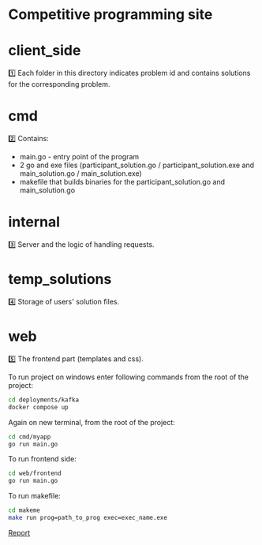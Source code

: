 # Competitive programming site


# client_side
1️⃣ Each folder in this directory indicates problem id and contains solutions for the corresponding problem.

# cmd
2️⃣ Contains: 
 - main.go - entry point of the program
 - 2 go and exe files (participant_solution.go / participant_solution.exe and main_solution.go / main_solution.exe)
 - makefile that builds binaries for the participant_solution.go and main_solution.go

# internal
3️⃣ Server and the logic of handling requests.

# temp_solutions
4️⃣ Storage of users' solution files.

# web
5️⃣ The frontend part (templates and css). 

To run project on windows enter following commands from the root of the project:
```bash
cd deployments/kafka
docker compose up
```
Again on new terminal, from the root of the project:
```bash
cd cmd/myapp
go run main.go
```
To run frontend side:
```bash
cd web/frontend
go run main.go
```
To run makefile:
```bash
cd makeme
make run prog=path_to_prog exec=exec_name.exe
```
[Report](https://github.com/Kambar-ZH/Golang_Midterm_Project/blob/master/Report.pdf)